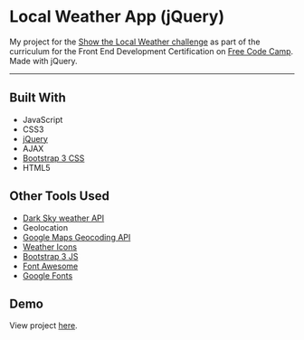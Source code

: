 # Local Weather App (jQuery)

My project for the [Show the Local Weather challenge](https://www.freecodecamp.org/challenges/show-the-local-weather) as part of the curriculum for the Front End Development Certification on [Free Code Camp](https://www.freecodecamp.org). Made with jQuery.

---

## Built With
* JavaScript
* CSS3
* [jQuery](https://jquery.com)
* AJAX
* [Bootstrap 3 CSS](https://getbootstrap.com/docs/3.3/css)
* HTML5

## Other Tools Used
* [Dark Sky weather API](https://darksky.net/dev)
* Geolocation
* [Google Maps Geocoding API](https://developers.google.com/maps/documentation/geocoding/start)
* [Weather Icons](https://erikflowers.github.io/weather-icons)
* [Bootstrap 3 JS](https://getbootstrap.com/docs/3.3/javascript)
* [Font Awesome](http://fontawesome.io)
* [Google Fonts](https://fonts.google.com)

## Demo

View project [here](https://autumnchris.github.io/local-weather-app-jquery).
